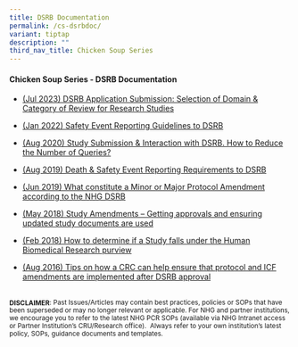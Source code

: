 ```yaml
---
title: DSRB Documentation
permalink: /cs-dsrbdoc/
variant: tiptap
description: ""
third_nav_title: Chicken Soup Series
---
```

<h4><strong>Chicken Soup Series - DSRB Documentation</strong></h4>
<p></p>
<ul data-tight="true" class="tight">
<li>
<p><a href="/files/Chicken Soup/DSRBDocumentation/Jul_23__DSRB_Application_Submission_Selection_of_Domain___Category_of_Review_for_Research_Studies.pdf" rel="noopener noreferrer nofollow" target="_blank">(Jul 2023) DSRB Application Submission: Selection of Domain &amp; Category of Review for Research Studies</a>
</p>
</li>
<li>
<p><a href="/files/Chicken Soup/DSRBDocumentation/Jan_22__Safety_Event_Reporting_Guidelines_to_DSRB.pdf" rel="noopener noreferrer nofollow" target="_blank">(Jan 2022) Safety Event Reporting Guidelines to DSRB</a>
</p>
</li>
<li>
<p><a href="/files/Chicken Soup/DSRBDocumentation/Aug_20__Study_Submission___Interaction_with_DSRB__How_to_Reduce_The_Number_of_Queries.pdf" rel="noopener noreferrer nofollow" target="_blank">(Aug 2020) Study Submission &amp; Interaction with DSRB. How to Reduce the Number of Queries?</a>
</p>
</li>
<li>
<p><a href="/files/Chicken Soup/DSRBDocumentation/Aug_19__Death___Safety_Event_Reporting_Requirements_to_DSRB.pdf" rel="noopener noreferrer nofollow" target="_blank">(Aug 2019) Death &amp; Safety Event Reporting Requirements to DSRB</a>
</p>
</li>
<li>
<p><a href="/files/Chicken Soup/DSRBDocumentation/Jun_19__What_constitute_a_Minor_or_Major_Protocol_Amendment_according_to_the_NHG_DSRB.pdf" rel="noopener noreferrer nofollow" target="_blank">(Jun 2019) What constitute a Minor or Major Protocol Amendment according to the NHG DSRB</a>
</p>
</li>
<li>
<p><a href="/files/Chicken Soup/DSRBDocumentation/May_18__Study_Amendments___Getting_approvals_and_ensuring_updated_study_documents_are_used.pdf" rel="noopener noreferrer nofollow" target="_blank">(May 2018) Study Amendments – Getting approvals and ensuring updated study documents are used</a>
</p>
</li>
<li>
<p><a href="/files/Chicken Soup/DSRBDocumentation/Feb_18__How_to_determine_if_a_Study_falls_under_the_Human_Biomedical_Research_purview.pdf" rel="noopener noreferrer nofollow" target="_blank">(Feb 2018) How to determine if a Study falls under the Human Biomedical Research purview</a>
</p>
</li>
<li>
<p><a href="/files/Chicken Soup/DSRBDocumentation/Aug_16__Tips_on_how_a_CRC_can_help_ensure_that_protocol_and_ICF_amendments_are_implemented_after_DSRB_approval.pdf" rel="noopener noreferrer nofollow" target="_blank">(Aug 2016) Tips on how a CRC can help ensure that protocol and ICF amendments are implemented after DSRB approval</a>
</p>
</li>
</ul>
<p>
<br><strong><sub>DISCLAIMER</sub></strong><sub>: Past Issues/Articles may contain best practices, policies or SOPs that have been superseded or may no longer relevant or applicable. For NHG and partner institutions, we encourage you to refer to the latest NHG PCR SOPs (available via NHG Intranet access or Partner Institution’s CRU/Research office).&nbsp; Always refer to your own institution’s latest policy, SOPs, guidance documents and templates.</sub>
</p>
<p></p>